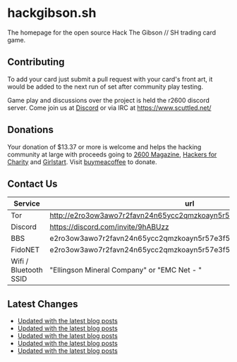 # hackgibson.sh
The homepage for the open source Hack The Gibson // SH trading card game.


## Contributing

To add your card just submit a pull request with your card's front art, it would be added to the next run of set after community play testing.

Game play and discussions over the project is held the r2600 discord server. Come join us at [Discord](https://discord.com/invite/9hABUzz) or via IRC at https://www.scuttled.net/


## Donations

Your donation of $13.37 or more is welcome and helps the hacking community at large with proceeds going to [2600 Magazine](https://2600.com/), [Hackers for Charity](https://hackersforcharity.org) and [Girlstart](https://girlstart.org).  Visit [buymeacoffee](https://www.buymeacoffee.com/hackgibson.sh) to donate.


## Contact Us

Service | url
-|-
Tor | http://e2ro3ow3awo7r2favn24n65ycc2qmzkoayn5r57e3f56nvjwdcgg32ad.onion
Discord | https://discord.com/invite/9hABUzz
BBS | e2ro3ow3awo7r2favn24n65ycc2qmzkoayn5r57e3f56nvjwdcgg32ad.onion:23
FidoNET | e2ro3ow3awo7r2favn24n65ycc2qmzkoayn5r57e3f56nvjwdcgg32ad.onion:24554
Wifi / Bluetooth SSID | "Ellingson Mineral Company" or "EMC Net - <fidonet address>"

## Latest Changes
<!-- BLOG-POST-LIST:START -->
- [Updated with the latest blog posts](https://github.com/DFW2600/hackgibson.sh/commit/823408383de0f3c0bdbe2db1d46ec063c35d3793)
- [Updated with the latest blog posts](https://github.com/DFW2600/hackgibson.sh/commit/39a42fe3ee6c8652f25061be9c8fe66ca2a03442)
- [Updated with the latest blog posts](https://github.com/DFW2600/hackgibson.sh/commit/34deed536c6c99b3c651af9e3276a80e57691f05)
- [Updated with the latest blog posts](https://github.com/DFW2600/hackgibson.sh/commit/2e8d1f1b4aba80d2b4f731df75a51219e5500c27)
- [Updated with the latest blog posts](https://github.com/DFW2600/hackgibson.sh/commit/30f5ebc28d1ebeba0714f262c2c3435942fb845c)
<!-- BLOG-POST-LIST:END -->
